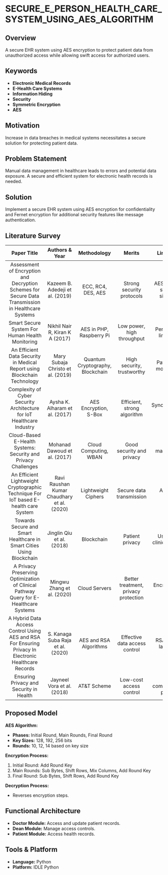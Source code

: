 # SECURE_E_PERSON_HEALTH_CARE_SYSTEM_USING_AES_ALGORITHM

## Overview

A secure EHR system using AES encryption to protect patient data from unauthorized access while allowing swift access for authorized users.

## Keywords

- **Electronic Medical Records**
- **E-Health Care Systems**
- **Information Hiding**
- **Security**
- **Symmetric Encryption**
- **AES**

## Motivation

Increase in data breaches in medical systems necessitates a secure solution for protecting patient data.

## Problem Statement

Manual data management in healthcare leads to errors and potential data exposure. A secure and efficient system for electronic health records is needed.

## Solution

Implement a secure EHR system using AES encryption for confidentiality and Fernet encryption for additional security features like message authentication.

## Literature Survey

| **Paper Title** | **Authors & Year** | **Methodology** | **Merits** | **Limitations** |
|:---------------:|:------------------:|:---------------:|:----------:|:---------------:|
| Assessment of Encryption and Decryption Schemes for Secure Data Transmission in Healthcare Systems | Kazeem B. Adedeji et al. (2019) | ECC, RC4, DES, AES | Strong security protocols | AES algebraic structure simplicity |
| Smart Secure System For Human Health Monitoring | Nikhil Nair R, Kiran K A (2017) | AES in PHP, Raspberry Pi | Low power, high throughput | Performance limitations |
| An Efficient Data Security in Medical Report using Blockchain Technology | Mary Subaja Christo et al. (2019) | Quantum Cryptography, Blockchain | High security, trustworthy | Patient data modification |
| Complexity of Cyber Security Architecture for IoT Healthcare Industry | Aysha K. Alharam et al. (2017) | AES Encryption, S-Box | Efficient, strong algorithm | Synchronization issues |
| Cloud-Based E-Health Systems: Security and Privacy Challenges | Mohanad Dawoud et al. (2017) | Cloud Computing, WBAN | Good security and privacy | High maintenance cost |
| An Efficient Lightweight Cryptographic Technique For IoT based E-health care System | Ravi Raushan Kumar Chaudhary et al. (2020) | Lightweight Ciphers | Secure data transmission | Accuracy issues |
| Towards Secure and Smart Healthcare in Smart Cities Using Blockchain | Jinglin Qiu et al. (2018) | Blockchain | Patient privacy | Usability in clinical settings |
| A Privacy Preserving Optimization of Clinical Pathway Query for E-Healthcare Systems | Mingwu Zhang et al. (2020) | Cloud Servers | Better treatment, privacy protection | Encryption not used |
| A Hybrid Data Access Control Using AES and RSA For Ensuring Privacy In Electronic Healthcare Records | S. Kanaga Suba Raja et al. (2020) | AES and RSA Algorithms | Effective data access control | RSA slow for large data |
| Ensuring Privacy and Security in Health | Jayneel Vora et al. (2018) | AT&T Scheme | Low-cost access control | Weak communication protocol |

## Proposed Model

**AES Algorithm:**
- **Phases:** Initial Round, Main Rounds, Final Round
- **Key Sizes:** 128, 192, 256 bits
- **Rounds:** 10, 12, 14 based on key size

**Encryption Process:**
1. Initial Round: Add Round Key
2. Main Rounds: Sub Bytes, Shift Rows, Mix Columns, Add Round Key
3. Final Round: Sub Bytes, Shift Rows, Add Round Key

**Decryption Process:**
- Reverses encryption steps.

## Functional Architecture

- **Doctor Module:** Access and update patient records.
- **Dean Module:** Manage access controls.
- **Patient Module:** Access health records.

## Tools & Platform

- **Language:** Python
- **Platform:** IDLE Python

